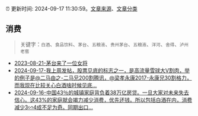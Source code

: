 :alarm_clock: 更新时间: 2024-09-17 11:30:59。[文章来源](/README.md)、[文章分类](/TAGS.md)

## 消费


> 关键字：`白酒`、`食品饮料`、`茅台`、`五粮液`、`贵州茅台`、`五粮液`、`洋河`、`舍得`、`泸州老窖`



- [2023-08-21-茅台来了一位女将](https://www.aicaijing.com.cn/article/18587) 
- [2024-09-17-我上周发帖，股票见底的标志之一，是高流量雪球大V割肉，举的例子是@二马由之-二马兄200割腾讯，@梁孝永康2017-永康兄30割格力，而我现在比较关心白酒啥时候见底...](https://xueqiu.com/3354236440/304779046) 
- [2024-09-16-中国43％的城镇家庭背负着38万亿房贷。一旦大家对未来失去信心。这43%的家庭就会竭力减少消费，优先还钱。所以包括白酒在内，消费减少3∽4成不足为奇。同期出口...](https://xueqiu.com/1102881152/304759249) 
